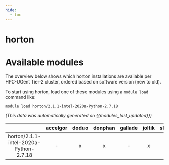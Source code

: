 ```yaml
---
hide:
  - toc
---
```


horton
======

# Available modules


The overview below shows which horton installations are available per HPC-UGent Tier-2 cluster, ordered based on software version (new to old).

To start using horton, load one of these modules using a `module load` command like:

```shell
module load horton/2.1.1-intel-2020a-Python-2.7.18
```

*(This data was automatically generated on {{modules_last_updated}})*  

| |accelgor|doduo|donphan|gallade|joltik|shinx|skitty|
| :---: | :---: | :---: | :---: | :---: | :---: | :---: | :---: |
|horton/2.1.1-intel-2020a-Python-2.7.18|-|x|x|-|x|-|-|
